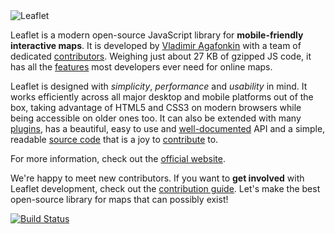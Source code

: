 <img src="http://leafletjs.com/docs/images/logo.png" alt="Leaflet" />

Leaflet is a modern open-source JavaScript library for **mobile-friendly interactive maps**.
It is developed by [Vladimir Agafonkin][] with a team of dedicated [contributors][].
Weighing just about 27 KB of gzipped JS code, it has all the [features][] most developers ever need for online maps.

Leaflet is designed with *simplicity*, *performance* and *usability* in mind.
It works efficiently across all major desktop and mobile platforms out of the box,
taking advantage of HTML5 and CSS3 on modern browsers while being accessible on older ones too.
It can also be extended with many [plugins][],
has a beautiful, easy to use and [well-documented][] API
and a simple, readable [source code][] that is a joy to [contribute][] to.

For more information, check out the [official website][].

We're happy to meet new contributors.
If you want to **get involved** with Leaflet development, check out the [contribution guide][contribute].
Let's make the best open-source library for maps that can possibly exist!

[![Build Status](https://travis-ci.org/Leaflet/Leaflet.png)](https://travis-ci.org/Leaflet/Leaflet)

 [Vladimir Agafonkin]: http://agafonkin.com/en
 [contributors]: https://github.com/Leaflet/Leaflet/graphs/contributors
 [features]: http://leafletjs.com/features.html
 [plugins]: http://leafletjs.com/plugins.html
 [well-documented]: http://leafletjs.com/reference.html "Leaflet API reference"
 [source code]: https://github.com/Leaflet/Leaflet "Leaflet GitHub repository"
 [hosted on GitHub]: http://github.com/Leaflet/Leaflet
 [contribute]: https://github.com/Leaflet/Leaflet/blob/master/CONTRIBUTING.md "A guide to contributing to Leaflet"
 [official website]: http://leafletjs.com
